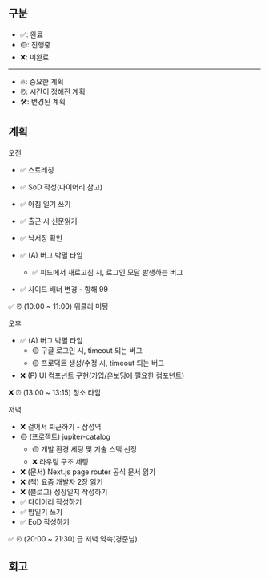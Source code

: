 ## 구분

- ✅: 완료
- 🟡: 진행중
- ❌: 미완료

---

- 🔥: 중요한 계획
- ⏰: 시간이 정해진 계획
- 🛠️: 변경된 계획

## 계획

오전

- ✅ 스트레칭
- ✅ SoD 작성(다이어리 참고)
- ✅ 아침 일기 쓰기
- ✅ 출근 시 신문읽기

- ✅ 낙서장 확인
- ✅ (A) 버그 박멸 타임
  - ✅ 피드에서 새로고침 시, 로그인 모달 발생하는 버그
- ✅ 사이드 배너 변경 - 항해 99

✅ ⏰ (10:00 ~ 11:00) 위클리 미팅

오후

- ✅ (A) 버그 박멸 타임
  - 🟡 구글 로그인 시, timeout 되는 버그
  - 🟡 프로덕트 생성/수정 시, timeout 되는 버그
- ❌ (P) UI 컴포넌트 구현(가입/온보딩에 필요한 컴포넌트)

❌ ⏰ (13:00 ~ 13:15) 청소 타임

저녁

- ❌ 걸어서 퇴근하기 - 삼성역
- 🟡 (프로젝트) jupiter-catalog
  - 🟡 개발 환경 세팅 및 기술 스택 선정
  - ❌ 라우팅 구조 세팅
- ❌ (문서) Next.js page router 공식 문서 읽기
- ❌ (책) 요즘 개발자 2장 읽기
- ❌ (블로그) 성장일지 작성하기
- ✅ 다이어리 작성하기
- ✅ 밤일기 쓰기
- ✅ EoD 작성하기

✅ ⏰ (20:00 ~ 21:30) 급 저녁 약속(경준님)

## 회고
